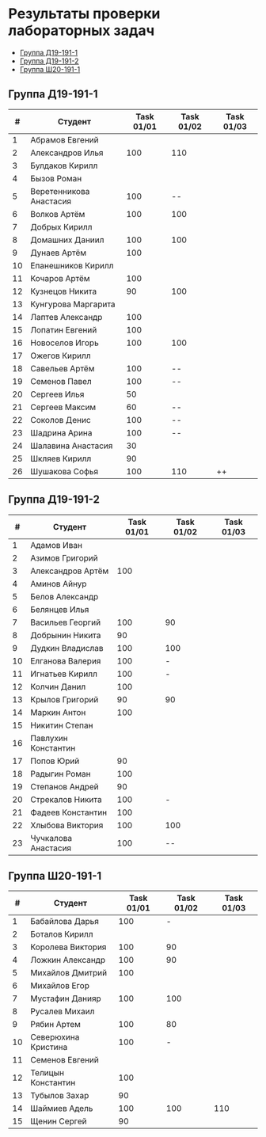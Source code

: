# Результаты проверки лабораторных задач

<!--TOC-->
  - [Группа Д19-191-1](#-19-191-1)
  - [Группа Д19-191-2](#-19-191-2)
  - [Группа Ш20-191-1](#-20-191-1)
<!--/TOC-->

## Группа Д19-191-1
|#|Студент| Task 01/01 | Task 01/02 | Task 01/03 | 
|----|--|--|--|--|
|1|Абрамов Евгений||
|2|Александров Илья|100|110|
|3|Булдаков Кирилл|
|4|Бызов Роман|
|5|Веретенникова Анастасия|100|--|
|6|Волков Артём|100|100|
|7|Добрых Кирилл|
|8|Домашних Даниил|100|100|
|9|Дунаев Артём|100|
|10|Епанешников Кирилл|
|11|Кочаров Артём|100|
|12|Кузнецов Никита|90|100|
|13|Кунгурова Маргарита|
|14|Лаптев Александр|100|
|15|Лопатин Евгений|100|
|16|Новоселов Игорь|100|100|
|17|Ожегов Кирилл|
|18|Савельев Артём|100|--|
|19|Семенов Павел|100|--|
|20|Сергеев Илья|50|
|21|Сергеев Максим|60|--|
|22|Соколов Денис|100|--|
|23|Шадрина Арина|100|--|
|24|Шалавина Анастасия|30|
|25|Шкляев Кирилл|90|
|26|Шушакова Софья|100|110|++|

## Группа Д19-191-2
|#|Студент| Task 01/01 | Task 01/02 | Task 01/03 |
|----|--|--|--|--|
|1|Адамов Иван|
|2|Азимов Григорий|
|3|Александров Артём|100|
|4|Аминов Айнур|
|5|Белов Александр|
|6|Белянцев Илья|
|7|Васильев Георгий|100|90|
|8|Добрынин Никита|90|
|9|Дудкин Владислав|100|100|
|10|Елганова Валерия|100|-|
|11|Игнатьев Кирилл|100|-|
|12|Колчин Данил|100|
|13|Крылов Григорий|90|90|
|14|Маркин Антон|100|
|15|Никитин Степан|
|16|Павлухин Константин|
|17|Попов Юрий|90|
|18|Радыгин Роман|100|
|19|Степанов Андрей|90|
|20|Стрекалов Никита|100|-|
|21|Фадеев Константин|100|
|22|Хлыбова Виктория|100|100|
|23|Чучкалова Анастасия|100|--|

## Группа Ш20-191-1
|#|Студент| Task 01/01 | Task 01/02 | Task 01/03 |
|----|--|--|--|--|
|1|Бабайлова Дарья|100|-|
|2|Боталов Кирилл|
|3|Королева Виктория|100|90|
|4|Ложкин Александр|100|90|
|5|Михайлов Дмитрий|100|
|6|Михайлов Егор|
|7|Мустафин Данияр|100|100|
|8|Русалев Михаил|
|9|Рябин Артем|100|80|
|10|Северюхина Кристина|100|-|
|11|Семенов Евгений|
|12|Телицын Константин|100|
|13|Тубылов Захар|90|
|14|Шаймиев Адель|100|100|110|
|15|Щенин Сергей|90|
